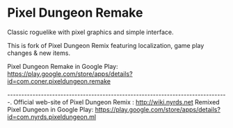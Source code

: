 Pixel Dungeon Remake
=====================

Classic roguelike with pixel graphics and simple interface.

This is fork of Pixel Dungeon Remix featuring localization, game play changes & new items.

 Pixel Dungeon Remake in Google Play: https://play.google.com/store/apps/details?id=com.coner.pixeldungeon.remake 



-------------------------------------------------------------------------------.
Official web-site of Pixel Dungeon Remix : http://wiki.nyrds.net
Remixed Pixel Dungeon in Google Play: https://play.google.com/store/apps/details?id=com.nyrds.pixeldungeon.ml



